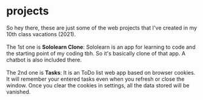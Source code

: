 # projects
So hey there, these are just some of the web projects that I've created in my 10th class vacations (2021).<br><br>
The 1st one is **Sololearn Clone**: Sololearn is an app for learning to code and the starting point of my coding tbh. So it's basically clone of that app. A chatbot is also included there.<br><br>
The 2nd one is **Tasks**: It is an ToDo list web app based on browser cookies. It will remember your entered tasks even when you refresh or close the window. Once you clear the cookies in settings, all the data stored will be vanished.